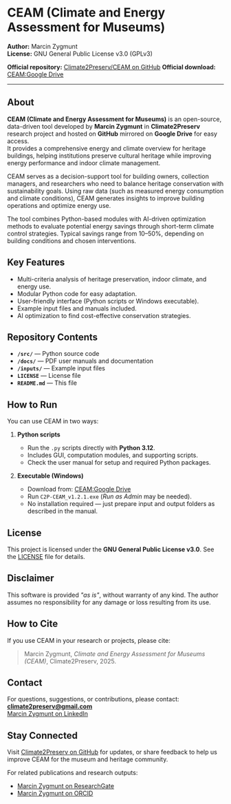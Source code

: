 # CEAM (Climate and Energy Assessment for Museums)

**Author:** Marcin Zygmunt  
**License:** GNU General Public License v3.0 (GPLv3)

**Official repository:** [Climate2Preserv/CEAM on GitHub](https://github.com/Climate2Preserv/CEAM)
**Official download:** [CEAM:Google Drive](https://drive.google.com/drive/u/1/folders/1wIT0tG_Lo9iJ8fh8vHU-SB-zgOoksMFa)

---

## About

**CEAM (Climate and Energy Assessment for Museums)** is an open-source, data-driven tool developed by **Marcin Zygmunt** in **Climate2Preserv** research project and hosted on **GitHub** mirrored on **Google Drive** for easy access.  
It provides a comprehensive energy and climate overview for heritage buildings, helping institutions preserve cultural heritage while improving energy performance and indoor climate management.

CEAM serves as a decision-support tool for building owners, collection managers, and researchers who need to balance heritage conservation with sustainability goals. Using raw data (such as measured energy consumption and climate conditions), CEAM generates insights to improve building operations and optimize energy use.

The tool combines Python-based modules with AI-driven optimization methods to evaluate potential energy savings through short-term climate control strategies. Typical savings range from 10–50%, depending on building conditions and chosen interventions.

## Key Features

- Multi-criteria analysis of heritage preservation, indoor climate, and energy use.
- Modular Python code for easy adaptation.
- User-friendly interface (Python scripts or Windows executable).
- Example input files and manuals included.
- AI optimization to find cost-effective conservation strategies.

## Repository Contents

- **`/src/`** — Python source code  
- **`/docs/`** — PDF user manuals and documentation  
- **`/inputs/`** — Example input files  
- **`LICENSE`** — License file  
- **`README.md`** — This file

## How to Run

You can use CEAM in two ways:

1. **Python scripts**  
   - Run the `.py` scripts directly with **Python 3.12**.
   - Includes GUI, computation modules, and supporting scripts.
   - Check the user manual for setup and required Python packages. 

2. **Executable (Windows)**  
   - Download from: [CEAM:Google Drive](https://drive.google.com/drive/u/1/folders/1wIT0tG_Lo9iJ8fh8vHU-SB-zgOoksMFa)
   - Run `C2P-CEAM_v1.2.1.exe` (*Run as Admin* may be needed).
   - No installation required — just prepare input and output folders as described in the manual.

## License

This project is licensed under the **GNU General Public License v3.0**. See the [LICENSE](./LICENSE) file for details.

## Disclaimer

This software is provided *"as is"*, without warranty of any kind. The author assumes no responsibility for any damage or loss resulting from its use.

## How to Cite

If you use CEAM in your research or projects, please cite:  
> Marcin Zygmunt, *Climate and Energy Assessment for Museums (CEAM)*, Climate2Preserv, 2025.

## Contact

For questions, suggestions, or contributions, please contact:  
**climate2preserv@gmail.com**  
[Marcin Zygmunt on LinkedIn](https://www.linkedin.com/in/marcin-zygmunt-06596115a/)

## Stay Connected

Visit [Climate2Preserv on GitHub](https://github.com/Climate2Preserv) for updates, or share feedback to help us improve CEAM for the museum and heritage community.

For related publications and research outputs:  
- [Marcin Zygmunt on ResearchGate](https://www.researchgate.net/profile/Marcin-Zygmunt)  
- [Marcin Zygmunt on ORCID](https://orcid.org/0000-0003-1304-8591)

